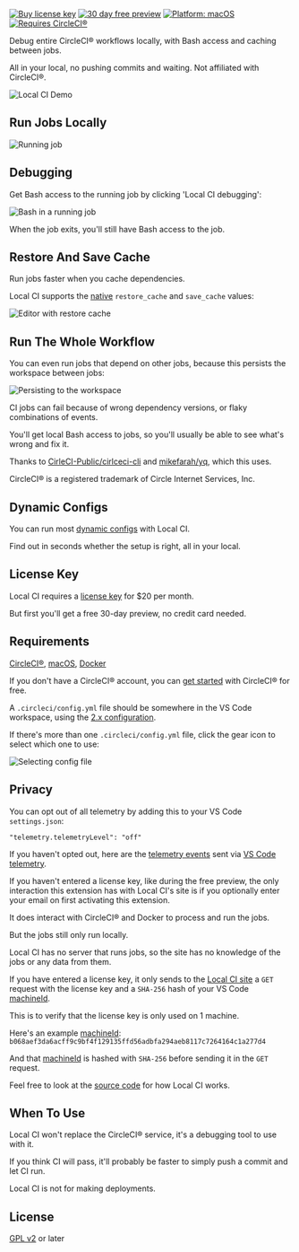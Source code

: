 [![Buy license key](https://img.shields.io/badge/%24-paid-orange)](https://getlocalci.com/pricing/?utm_medium=extension&utm_source=readme)
[![30 day free preview](https://img.shields.io/badge/trial-30%20day-orange)](https://getlocalci.com/pricing/?utm_medium=extension&utm_source=readme)
[![Platform: macOS](https://img.shields.io/badge/platform-macOS-yellow)](https://en.wikipedia.org/wiki/MacOS)
[![Requires CircleCI®](https://img.shields.io/badge/requires-CirlcleCI%C2%AE-yellow)](https://circleci.com/docs/2.0/first-steps/)

Debug entire CircleCI® workflows locally, with Bash access and caching between jobs.

All in your local, no pushing commits and waiting. Not affiliated with CircleCI®.

![Local CI Demo](https://user-images.githubusercontent.com/4063887/142807072-fe6a577e-3148-4208-afed-ebd98a2d4fb1.gif)

## Run Jobs Locally

![Running job](https://user-images.githubusercontent.com/4063887/142660667-827e3ce0-8969-4b5d-a72d-251831294fa9.gif)

## Debugging

Get Bash access to the running job by clicking 'Local CI debugging':

![Bash in a running job](https://user-images.githubusercontent.com/4063887/143146648-2eb7ed7c-b257-420a-a612-2ba319eb82c4.gif)

When the job exits, you'll still have Bash access to the job.

## Restore And Save Cache

Run jobs faster when you cache dependencies.

Local CI supports the [native](https://circleci.com/docs/2.0/caching/) `restore_cache` and `save_cache` values:

![Editor with restore cache](https://user-images.githubusercontent.com/4063887/146306642-87ccc2c3-5e99-467e-ae41-70ecaef1bcc6.png)

## Run The Whole Workflow

You can even run jobs that depend on other jobs, because this persists the workspace between jobs:

![Persisting to the workspace](https://user-images.githubusercontent.com/4063887/142740238-13be4ff8-8c13-43a8-bd93-6536287d336b.jpg)

CI jobs can fail because of wrong dependency versions, or flaky combinations of events.

You'll get local Bash access to jobs, so you'll usually be able to see what's wrong and fix it.

Thanks to [CirleCI-Public/cirlceci-cli](https://github.com/circleci-public/circleci-cli) and [mikefarah/yq](https://github.com/mikefarah/yq), which this uses.

CircleCI® is a registered trademark of Circle Internet Services, Inc.

## Dynamic Configs

You can run most [dynamic configs](https://getlocalci.com/circleci-dynamic-config/) with Local CI.

Find out in seconds whether the setup is right, all in your local.

## License Key

Local CI requires a [license key](https://getlocalci.com/pricing/?utm_medium=extension&utm_source=readme) for $20 per month.

But first you'll get a free 30-day preview, no credit card needed.

## Requirements

[CircleCI®](https://circleci.com/docs/2.0/first-steps/), [macOS](https://en.wikipedia.org/wiki/MacOS), [Docker](https://www.docker.com/)

If you don't have a CircleCI® account, you can [get started](https://circleci.com/docs/2.0/first-steps/) with CircleCI® for free.

A `.circleci/config.yml` file should be somewhere in the VS Code workspace, using the [2.x configuration](https://circleci.com/docs/2.0/configuration-reference/).

If there's more than one `.circleci/config.yml` file, click the gear icon to select which one to use:

![Selecting config file](https://user-images.githubusercontent.com/4063887/142739736-6d74052e-3fa8-45a4-a87e-e0cb24386a09.gif)

## Privacy

You can opt out of all telemetry by adding this to your VS Code `settings.json`:

`"telemetry.telemetryLevel": "off"`

If you haven't opted out, here are the [telemetry events](https://github.com/getlocalci/local-ci/search?q=reporter.send) sent via [VS Code telemetry](https://code.visualstudio.com/docs/getstarted/telemetry).

If you haven't entered a license key, like during the free preview, the only interaction this extension has with Local CI's site is if you optionally enter your email on first activating this extension.

It does interact with CircleCI® and Docker to process and run the jobs.

But the jobs still only run locally.

Local CI has no server that runs jobs, so the site has no knowledge of the jobs or any data from them.

If you have entered a license key, it only sends to the [Local CI site](https://getlocalci.com) a `GET` request with the license key and a `SHA-256` hash of your VS Code [machineId](https://code.visualstudio.com/api/references/vscode-api#env).

This is to verify that the license key is only used on 1 machine.

Here's an example [machineId](https://code.visualstudio.com/api/references/vscode-api#env): `b068aef3da6acff9c9bf4f129135ffd56adbfa294aeb8117c7264164c1a277d4`

And that [machineId](https://code.visualstudio.com/api/references/vscode-api#env) is hashed with `SHA-256` before sending it in the `GET` request.

Feel free to look at the [source code](https://github.com/getlocalci/local-ci/tree/develop/src) for how Local CI works.

## When To Use

Local CI won't replace the CircleCI® service, it's a debugging tool to use with it.

If you think CI will pass, it'll probably be faster to simply push a commit and let CI run.

Local CI is not for making deployments.

## License
[GPL v2](LICENSE) or later
